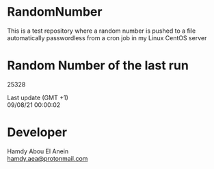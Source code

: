 # RandomNumber    
This is a test repository where a random number is pushed to a file automatically passwordless from a cron job in my Linux CentOS server    
# Random Number of the last run   
25328
      
Last update (GMT +1)    
09/08/21 00:00:02
# Developer    
Hamdy Abou El Anein   
hamdy.aea@protonmail.com
